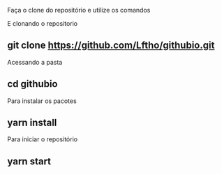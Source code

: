 Faça o clone do repositório e utilize os comandos 

E clonando o repositorio  
## git clone https://github.com/Lftho/githubio.git
Acessando a pasta 
## cd githubio
Para instalar os pacotes 
## yarn install
Para iniciar o repositório
## yarn start
